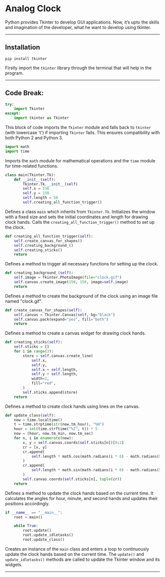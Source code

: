 # Analog Clock

Python provides Tkinter to develop GUI applications. Now, it’s upto the skills and imagination of the developer, what he want to develop using tkinter.

-----

## Installation

```
pip install tkinter
```
Firstly import the `tkinter` library through the terminal that will help in the program.

-----

## Code Break:

```python
try:
    import Tkinter
except:
    import tkinter as Tkinter
```
This block of code imports the `Tkinter` module and falls back to `tkinter` (with lowercase 't') if importing `Tkinter` fails. This ensures compatibility with both Python 2 and Python 3.

```python
import math
import time
```
Imports the `math` module for mathematical operations and the `time` module for time-related functions.

```python
class main(Tkinter.Tk):
    def __init__(self):
        Tkinter.Tk.__init__(self)
        self.x = 150
        self.y = 150
        self.length = 50
        self.creating_all_function_trigger()
```
Defines a class `main` which inherits from `Tkinter.Tk`. Initializes the window with a fixed size and sets the initial coordinates and length for drawing clock hands. Calls the `creating_all_function_trigger()` method to set up the clock.

```python
def creating_all_function_trigger(self):
    self.create_canvas_for_shapes()
    self.creating_background_()
    self.creating_sticks()
    return
```
Defines a method to trigger all necessary functions for setting up the clock.

```python
def creating_background_(self):
    self.image = Tkinter.PhotoImage(file="clock.gif")
    self.canvas.create_image(150, 150, image=self.image)
    return
```
Defines a method to create the background of the clock using an image file named "clock.gif".

```python
def create_canvas_for_shapes(self):
    self.canvas = Tkinter.Canvas(self, bg="black")
    self.canvas.pack(expand="yes", fill="both")
    return
```
Defines a method to create a canvas widget for drawing clock hands.

```python
def creating_sticks(self):
    self.sticks = []
    for i in range(3):
        store = self.canvas.create_line(
            self.x,
            self.y,
            self.x + self.length,
            self.y + self.length,
            width=2,
            fill="red",
        )
        self.sticks.append(store)
    return
```
Defines a method to create clock hands using lines on the canvas.

```python
def update_class(self):
    now = time.localtime()
    t = time.strptime(str(now.tm_hour), "%H")
    hour = int(time.strftime("%I", t)) * 5
    now = (hour, now.tm_min, now.tm_sec)
    for n, i in enumerate(now):
        x, y = self.canvas.coords(self.sticks[n])[0:2]
        cr = [x, y]
        cr.append(
            self.length * math.cos(math.radians(i * 6) - math.radians(90)) + self.x
        )
        cr.append(
            self.length * math.sin(math.radians(i * 6) - math.radians(90)) + self.y
        )
        self.canvas.coords(self.sticks[n], tuple(cr))
    return
```
Defines a method to update the clock hands based on the current time. It calculates the angles for hour, minute, and second hands and updates their positions accordingly.

```python
if __name__ == "__main__":
    root = main()

    while True:
        root.update()
        root.update_idletasks()
        root.update_class()
```
Creates an instance of the `main` class and enters a loop to continuously update the clock hands based on the current time. The `update()` and `update_idletasks()` methods are called to update the Tkinter window and its widgets.

-----